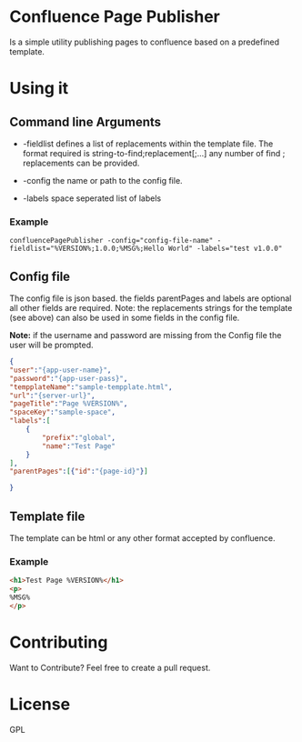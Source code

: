 # Confluence Page Publisher 

Is a simple utility publishing pages to confluence based on a predefined template.

# Using it

## Command line Arguments

- -fieldlist defines a list of replacements within the template file.
  The format required is string-to-find;replacement[;...] any number of find ; replacements can be provided.

- -config the name or path to the config file.

- -labels space seperated list of labels

### Example

`confluencePagePublisher -config="config-file-name" -fieldlist="%VERSION%;1.0.0;%MSG%;Hello World" -labels="test v1.0.0"`

## Config file

The config file is json based. the fields parentPages and labels are optional all other fields are required.
Note: the replacements strings for the template (see above) can also be used in some fields in the config file.

**Note:** if the username  and password are missing from the Config file the user will be prompted.

```json
{
"user":"{app-user-name}",
"password":"{app-user-pass}",
"tempplateName":"sample-tempplate.html",
"url":"{server-url}",
"pageTitle":"Page %VERSION%",
"spaceKey":"sample-space",
"labels":[
	{
		"prefix":"global",
		"name":"Test Page"
	}
],
"parentPages":[{"id":"{page-id}"}]

}
```

## Template file

The template can be html or any other format accepted by confluence.

### Example

```html
<h1>Test Page %VERSION%</h1>
<p>
%MSG%
</p>
```

# Contributing 

Want to Contribute? Feel free to create a pull request.

# License

GPL

 

